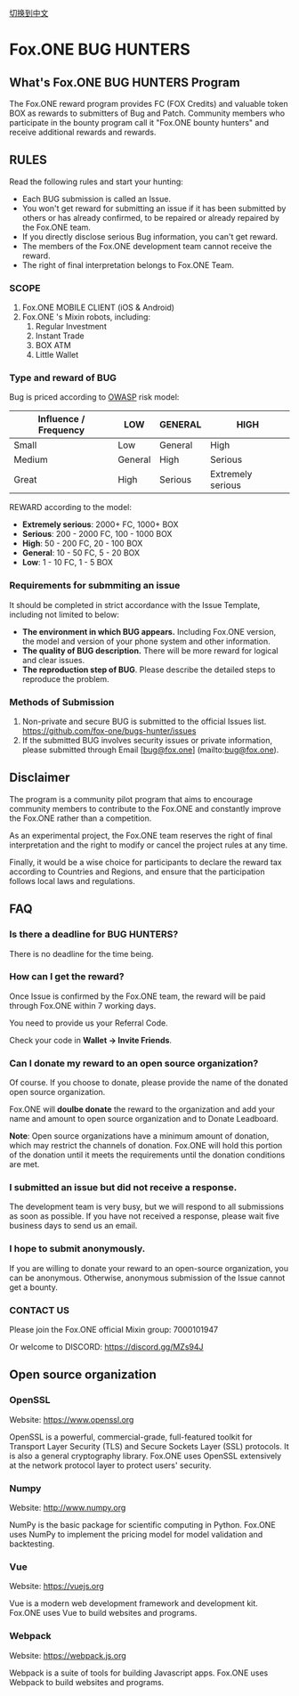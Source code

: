 [切换到中文](https://github.com/fox-one/bugs-hunter/blob/master/README-zh.md)

# Fox.ONE BUG HUNTERS

## What's Fox.ONE BUG HUNTERS Program

The Fox.ONE reward program provides FC (FOX Credits) and valuable token BOX as rewards to submitters of Bug and Patch. Community members who participate in the bounty program call it "Fox.ONE bounty hunters" and receive additional rewards and rewards.

## RULES

Read the following rules and start your hunting:

- Each BUG submission is called an Issue.
- You won't get reward for submitting an issue if it has been submitted by others or has already confirmed, to be repaired or already repaired by the Fox.ONE team.
- If you directly disclose serious Bug information, you can't get reward. 
- The members of the Fox.ONE development team cannot receive the reward.
- The right of final interpretation belongs to Fox.ONE Team.

### SCOPE

1. Fox.ONE MOBILE CLIENT (iOS & Android)
2. Fox.ONE 's Mixin robots, including:
   1. Regular Investment
   2. Instant Trade
   3. BOX ATM
   4. Little Wallet

### Type and reward of BUG

Bug is priced according to [OWASP](https://www.owasp.org/index.php/OWASP_Risk_Rating_Methodology) risk model:

| Influence / Frequency | LOW | GENERAL | HIGH |
| ------------- | ------ | ------ | ------ |
| Small | Low | General  | High  |
| Medium | General  | High   | Serious |
| Great | High | Serious   | Extremely serious |

REWARD according to the model:

- **Extremely serious**: 2000+ FC, 1000+ BOX
- **Serious**: 200 - 2000 FC, 100 - 1000 BOX
- **High**: 50 - 200 FC, 20 - 100 BOX
- **General**: 10 - 50 FC, 5 - 20 BOX
- **Low**: 1 - 10 FC, 1 - 5 BOX

### Requirements for submmiting an issue

It should be completed in strict accordance with the Issue Template, including not limited to below:

- **The environment in which BUG appears.** Including Fox.ONE version, the model and version of your phone system and other information.
- **The quality of BUG description.** There will be more reward for logical and clear issues.
- **The reproduction step of BUG**. Please describe the detailed steps to reproduce the problem.

### Methods of Submission

1. Non-private and secure BUG is submitted to the official Issues list.
https://github.com/fox-one/bugs-hunter/issues 
2. If the submitted BUG involves security issues or private information, please submitted through Email [bug@fox.one] (mailto:bug@fox.one).

## Disclaimer

The program is a community pilot program that aims to encourage community members to contribute to the Fox.ONE and constantly improve the Fox.ONE rather than a competition. 

As an experimental project, the Fox.ONE team reserves the right of final interpretation and the right to modify or cancel the project rules at any time. 

Finally, it would be a wise choice for participants to declare the reward tax according to Countries and Regions, and ensure that the participation follows local laws and regulations.

## FAQ

### Is there a deadline for BUG HUNTERS?

There is no deadline for the time being.

### How can I get the reward?

Once Issue is confirmed by the Fox.ONE team, the reward will be paid through Fox.ONE within 7 working days.

You need to provide us your Referral Code.

Check your code in **Wallet -> Invite Friends**.

### Can I donate my reward to an open source organization?

Of course. If you choose to donate, please provide the name of the donated open source organization. 

Fox.ONE will **doulbe donate** the reward to the organization and add your name and amount to open source organization and to Donate Leadboard.

**Note**: Open source organizations have a minimum amount of donation, which may restrict the channels of donation. Fox.ONE will hold this portion of the donation until it meets the requirements until the donation conditions are met.

### I submitted an issue but did not receive a response.

The development team is very busy, but we will respond to all submissions as soon as possible. If you have not received a response, please wait five business days to send us an email.

### I hope to submit anonymously.

If you are willing to donate your reward to an open-source organization, you can be anonymous. Otherwise, anonymous submission of the Issue cannot get a bounty.

### CONTACT US

Please join the Fox.ONE official Mixin group: 7000101947

Or welcome to DISCORD: https://discord.gg/MZs94J

## Open source organization

### OpenSSL

Website: https://www.openssl.org

OpenSSL is a powerful, commercial-grade, full-featured toolkit for Transport Layer Security (TLS) and Secure Sockets Layer (SSL) protocols. It is also a general cryptography library. Fox.ONE uses OpenSSL extensively at the network protocol layer to protect users' security.

### Numpy

Website: http://www.numpy.org

NumPy is the basic package for scientific computing in Python. Fox.ONE uses NumPy to implement the pricing model for model validation and backtesting.

### Vue

Website: https://vuejs.org

Vue is a modern web development framework and development kit. Fox.ONE uses Vue to build websites and programs.

### Webpack
Website: https://webpack.js.org

Webpack is a suite of tools for building Javascript apps. Fox.ONE uses Webpack to build websites and programs.
